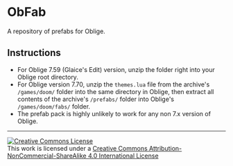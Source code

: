 # ObFab
A repository of prefabs for Oblige.

## Instructions

* For Oblige 7.59 (Glaice's Edit) version, unzip the folder right into your Oblige root directory.
* For Oblige version 7.70, unzip the `themes.lua` file from the archive's `/games/doom/` folder into the same directory in Oblige, then extract all contents of the archive's `/prefabs/` folder into Oblige's `/games/doom/fabs/` folder.
* The prefab pack is highly unlikely to work for any non 7.x version of Oblige.

***

[![Creative Commons License](https://i.creativecommons.org/l/by-nc-sa/4.0/88x31.png)](http://creativecommons.org/licenses/by-nc-sa/4.0/)  
This work is licensed under a [Creative Commons Attribution-NonCommercial-ShareAlike 4.0 International License](http://creativecommons.org/licenses/by-nc-sa/4.0/)
